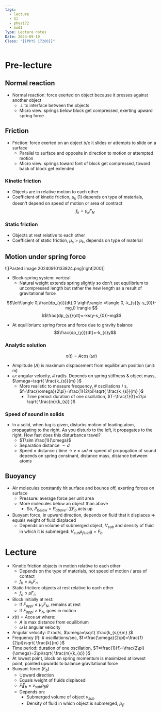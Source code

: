 ```yaml
---
tags:
  - lecture
  - S1
  - phys172
  - mod1
Type: Lecture notes
Date: 2024-09-10
Class: "[[PHYS 17200]]"
---
```

# Pre-lecture
## Normal reaction
- Normal reaction: force exerted on object because it presses against another object
	- $\perp$ to interface between the objects
	- Micro view: springs below block get compressed, exerting upward spring force
## Friction
- Friction: force exerted on an object b/c it slides or attempts to slide on a surface
	- Parallel to surface and opposite in direction to motion or attempted motion
	- Micro view: springs toward font of block get compressed, toward back of block get extended 
### Kinetic friction
- Objects are in relative motion to each other
- Coefficient of kinetic friction, $\mu_{k}$ (1) depends on type of materials, doesn't depend on speed of motion or area of contract
$$f_{k}=\mu _{k}F_{N}$$
### Static friction
- Objects at rest relative to each other 
- Coefficient of static friction, $\mu_{s}>\mu_{k}$, depends on type of material
## Motion under spring force 
![[Pasted image 20240910133824.png|right|200]]

- Block-spring system: vertical
	- Natural weight extends spring slightly so don't set equilibrium to uncompressed length but rather the new length as a result of gravitational force

$$\left\langle  0,\frac{dp_{y}}{dt},0  \right\rangle =\langle 0,-k_{s}(y-s_{0})-mg,0 \rangle $$
$$\frac{dp_{y}}{dt}=-ks(y-s_{0})-mg$$
- At equilibrium: spring force and force due to gravity balance
$$\frac{dp_{y}}{dt}=-k_{s}y$$
### Analytic solution
$$x(t)=A\cos(\omega t)$$
- Amplitude $(A)$ is maximum displacement from equilibrium position (unit: m)
- $\omega:$ angular velocity, # rad/s. Depends on spring stiffness & object mass, $\omega=\sqrt{ \frac{k_{s}}{m} }$ 
	- More realistic to measure frequency, # oscillations / s, $f=\frac{\omega}{2\pi}=\frac{1}{2\pi}\sqrt{ \frac{k_{s}}{m} }$
		- Time period: duration of one oscillation, $T=\frac{1}{f}=2\pi \sqrt{ \frac{m}{k_{s}} }$
### Speed of sound in solids 
- In a solid, when tug is given, disturbs motion of leading atom, propagating to the right. As you disturb to the left, it propagates to the right. How fast does this disturbance travel? 
	- $T\sim \frac{1}{\omega}$
	- Separation distance $\sim d$
	- Speed = distance / time -> $v=\omega d$ => speed of propogation of sound depends on spring constnant, distance mass, distance between atoms 
## Buoyancy
- Air molecules constantly hit surface and bounce off, exerting forces on surface
	- Pressure: average force per unit area 
	- More molecules below an object than above
		- So, $P_{below}>P_{above} \therefore\sum F_{b}\text{ acts~up}$
- Buoyant force, in upward direction, depends on fluid that it displaces => equals weight of fluid displaced
	- Depends on volume of submerged object, $V_{sub}$ and density of fluid in which it is submerged: $V_{sub}\rho_{fluid}g=F_{b}$
# Lecture 
- Kinetic friction objects in motion relative to each other 
	- Depends on the type of materials, not speed of motion / area of contact
	- $f_{k}=\mu_{k}F_{n}$
- Static friction: objects at rest relative to each other
	- $f_{s}\leq \mu F_{n}$
- Block initially at rest:
	- If $F_{appl}\leq \mu_{s}F_{N},$ remains at rest
	- If $F_{appl}>F_{N}$, goes in motion
- $x(t)=A\cos \omega t$ where:
	- $A$ is max distance from equilibrium
	- $\omega$ is angular velocity
- Angular velocity: # rad/s, $\omega=\sqrt{ \frac{k_{s}}{m} }$
- Frequency (f): # oscillations/sec, $f=\frac{\omega}{2\pi}=\frac{1}{2\pi}\sqrt{ \frac{k}{m} }$
- Time period: duration of one oscillation, $T=\frac{1}{f}=\frac{2\pi}{\omega}=2\pi\sqrt{ \frac{m}{k_{s}} }$
- At lowest point, block on spring momentum is maximized at lowest point, pointed upwards to balance gravitational force
- Buoyant force ($F_{b}$)
	- Upward direction
	- Equals weight of fluids displaced
	- $\vec{F}_{b}=v_{sub}\rho_{fl}g$
	- Depends on:
		- Submerged volume of object $v_{sub}$
		- Density of fluid in which object is submerged, $\rho_{fl}$